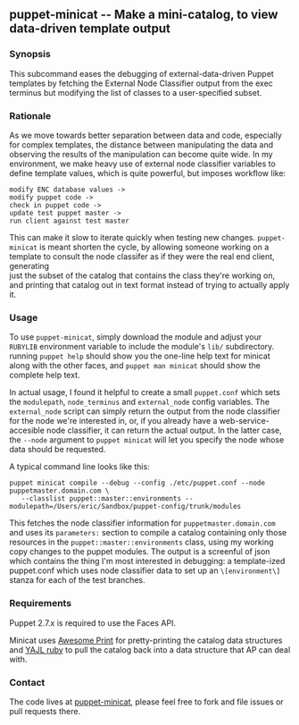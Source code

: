 ## puppet-minicat -- Make a mini-catalog, to view data-driven template output

### Synopsis

This subcommand eases the debugging of external-data-driven Puppet templates by fetching the External Node
Classifier output from the exec terminus but modifying the list of classes to a user-specified subset.

### Rationale

As we move towards better separation between data and code, especially for complex templates, the distance between 
manipulating the data and observing the results of the manipulation can become quite wide. In my environment, we make 
heavy use of external node classifier variables to define template values, which is quite powerful, but imposes 
workflow like:

    modify ENC database values ->
    modify puppet code ->
    check in puppet code ->
    update test puppet master ->
    run client against test master

This can make it slow to iterate quickly when testing new changes.  `puppet-minicat` is meant shorten the cycle, by 
allowing someone working on a template to consult the node classifer as if they were the real end client, generating  
just the subset of the catalog that contains the class they're working on, and printing that catalog out in text format 
instead of trying to actually apply it.

### Usage

To use `puppet-minicat`, simply download the module and adjust your `RUBYLIB` environment variable to include the 
module's `lib/` subdirectory. running `puppet help` should show you the one-line help text for minicat along with
the other faces, and `puppet man minicat` should show the complete help text.

In actual usage, I found it helpful to create a small `puppet.conf` which sets the `modulepath`, `node_terminus` and 
`external_node` config variables. The `external_node` script can simply return the output from the node classifier for 
the node we're interested in, or, if you already have a web-service-accesible node classifier, it can return the actual 
output. In the latter case, the `--node` argument to `puppet minicat` will let you specify the node whose data should 
be requested.

A typical command line looks like this:

    puppet minicat compile --debug --config ./etc/puppet.conf --node puppetmaster.domain.com \
       --classlist puppet::master::environments --modulepath=/Users/eric/Sandbox/puppet-config/trunk/modules 

This fetches the node classifier information for `puppetmaster.domain.com` and uses its `parameters:` section to
compile a catalog containing only those resources in the `puppet::master::environments` class, using my working
copy changes to the puppet modules.  The output is a screenful of json which contains the thing I'm most interested
in debugging: a template-ized puppet.conf which uses node classifier data to set up an `\[environment\]` stanza for
each of the test branches.

### Requirements

Puppet 2.7.x is required to use the Faces API.

Minicat uses [Awesome Print](https://github.com/michaeldv/awesome_print) for pretty-printing the
catalog data structures and [YAJL ruby](https://github.com/brianmario/yajl-ruby) to pull the catalog
back into a data structure that AP can deal with.

### Contact

The code lives at [puppet-minicat](https://github.com/ahpook/puppet-minicat), please feel free to fork and 
file issues or pull requests there.
